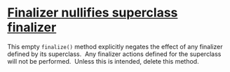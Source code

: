 # [Finalizer nullifies superclass finalizer](https://spotbugs.readthedocs.io/en/latest/bugDescriptions.html#FI_NULLIFY_SUPER)

 This empty `finalize()` method explicitly negates the
  effect of any finalizer defined by its superclass.  Any finalizer
  actions defined for the superclass will not be performed. 
  Unless this is intended, delete this method.